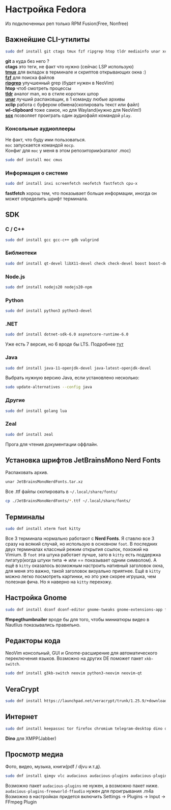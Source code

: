 # Настройка Fedora

Из подключенных реп только RPM Fusion(Free, Nonfree)

## Важнейшие CLI-утилиты

```bash
sudo dnf install git ctags tmux fzf ripgrep htop tldr mediainfo unar xclip wl-clipboard sox
```
__git__ а куда без него ? \
__ctags__ это теги, не факт что нужно (сейчас LSP использую) \
[__tmux__](https://github.com/tmux/tmux) для вкладок в терминале и скриптов открывающих окна :) \
[__fzf__](https://github.com/junegunn/fzf) для поиска файлов \
[__ripgrep__](https://github.com/BurntSushi/ripgrep) улучшенный grep (будет нужен в NeoVim) \
__htop__ чтоб смотреть процессы \
[__tldr__](https://github.com/tldr-pages/tldr-python-client) аналог man, но в стиле коротких шпор \
[__unar__](https://theunarchiver.com/command-line) лучший распаковщик, в 1 команду любые архивы \
__xclip__ работа с буфером обмена(скопировать текст или файл) \
__wl-clipboard__ тоже самое, но для Wayland(нужно для NeoVim!) \
[__sox__](https://sox.sourceforge.net) позволяет проиграть один аудиофайл командой `play`.

### Консольные аудиоплееры

Не факт, что буду ими пользоваться. \
`moc` запускается командой `mocp`. \
Конфиг для `moc` у меня в этом репозитории(каталог .moc)

```bash
sudo dnf install moc cmus
```

### Информация о системе

```bash
sudo dnf install inxi screenfetch neofetch fastfetch cpu-x
```

__fastfetch__ хорош тем, что показывает больше информации,
иногда он может определить шрифт терминала.

## SDK

### C / C++
```bash
sudo dnf install gcc gcc-c++ gdb valgrind
```

### Библиотеки
```bash
sudo dnf install qt-devel libX11-devel check check-devel boost boost-devel freeglut freeglut-devel
```

### Node.js
```bash
sudo dnf install nodejs20 nodejs20-npm
```

### Python
```bash
sudo dnf install python3 python3-devel
```

### .NET
```bash
sudo dnf install dotnet-sdk-6.0 aspnetcore-runtime-6.0
```

Уже есть 7 версия, но 6 вроде бы LTS.
Подробнее [тут](https://learn.microsoft.com/en-us/dotnet/core/install/linux-fedora)

### Java
```bash
sudo dnf install java-11-openjdk-devel java-latest-openjdk-devel
```

Выбрать нужную версию Java, если установлено несколько:
```bash
sudo update-alternatives --config java
```

### Другие
```bash
sudo dnf install golang lua
```

### Zeal
```bash
sudo dnf install zeal
```

Прога для чтения документации оффлайн.


## Установка шрифтов JetBrainsMono Nerd Fonts

Распаковать архив.
```bash
unar JetBrainsMonoNerdFonts.tar.xz
```

Все .ttf файлы скопировать в `~/.local/share/fonts/`
```bash
cp ./JetBrainsMonoNerdFonts/*.ttf ~/.local/share/fonts/
```

## Терминалы

```bash
sudo dnf install xterm foot kitty
```

Все 3 терминала нормально работают с __Nerd Fonts__.
Я ставлю все 3 сразу на всякий случай, но использую в основном `foot`.
В последних двух терминалах классный режим открытия ссылок,
похожий на Vimium. В `foot` эта штука работает лучше,
зато в `kitty` есть поддержка лигатур(когда штуки типа => или == показывает одним символом).
А ещё в `kitty` оказалось возможным настроить нативный заголовок окна, для меня
это важно, такой заголовок визуально приятнее. Ещё в `kitty` можно легко посмотреть картинки,
но это уже скорее игрушка, чем полезная фича. Но я наверно на `kitty` перехожу.

## Настройка Gnome

```bash
sudo dnf install dconf dconf-editor gnome-tweaks gnome-extensions-app ffmpegthumbnailer
```
__ffmpegthumbnailer__ вроде бы для того, чтобы миниатюры видео в Nautlius показывались правильно.

## Редакторы кода
NeoVim консольный, GUI и
Gnome-расширение для автоматического переключения языков.
Возможно на других DE поможет пакет `xkb-switch`.

```bash
sudo dnf install g3kb-switch neovim python3-neovim neovim-qt
```


## VeraCrypt
```bash
sudo dnf install https://launchpad.net/veracrypt/trunk/1.25.9/+download/veracrypt-1.25.9-CentOS-8-x86_64.rpm
```

## Интернет

```bash
sudo dnf install keepassxc tor firefox chromium telegram-desktop dino discord qbittorrent
```
__Dino__ для XMPP(Jabber)


## Просмотр медиа

Фото, видео, музыка, книги(pdf / djvu и.т.д).

```bash
sudo dnf install qimgv vlc audacious audacious-plugins audacious-plugins-freeworld-ffaudio zathura zathura-plugins-all
```

Возможно пакет `audacious-plugins` не нужен, а возможно пакет ниже. \
`audacious-plugins-freeworld-ffaudio` нужен для проигрывания .m4a \
Возможно в настройках придется включить Settings -> Plugins -> Input -> FFmpeg Plugin
